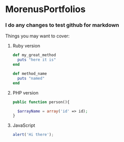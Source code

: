 # MorenusPortfolios

### I do any changes to test github for markdown

Things you may want to cover:

<ol>
 <li>Ruby version</li>



```ruby
def my_great_method
  puts "here it is"
end
```
```ruby
def method_name
  puts "named"
end
```
<li>PHP version</li>

```php
public function person(){

  $arrayName = array('id' => id);
}
```
<li>JavaScript</li>

```javascript
alert('Hi there');
```

</ol>